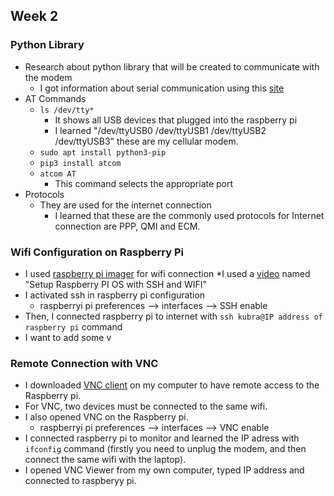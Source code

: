 ## Week 2

### Python Library
* Research about python library that will be created to communicate with the modem
	* I got information about serial communication using this [site](https://devtut.github.io/python/python-serial-communication-pyserial.html#initialize-serial-device) 
* AT Commands 
	* `ls /dev/tty*` 
		* It shows all USB devices that plugged into the raspberry pi
		* I learned "/dev/ttyUSB0  /dev/ttyUSB1 /dev/ttyUSB2 /dev/ttyUSB3" these are my cellular modem.
	* `sudo apt install python3-pip`
	* `pip3 install atcom`
	* `atcom AT` 
		* This command selects the appropriate port
* Protocols
	* They are used for the internet connection
		* I learned that these are the commonly used protocols for Internet connection are PPP, QMI and ECM.
	
### Wifi Configuration on Raspberry Pi
* I used [raspberry pi imager](https://www.raspberrypi.com/software/) for wifi connection 
*I used a [video](https://www.youtube.com/watch?v=nZyyfJYOhbM) named "Setup Raspberry PI OS with SSH and WIFI"
* I activated ssh in raspberry pi configuration 
	*  raspberryi pi preferences --> interfaces --> SSH enable 
* Then, I connected raspberry pi to internet with `ssh kubra@IP address of raspberry pi` command
* I want to add some v

### Remote Connection with VNC 
* I downloaded [VNC client](https://www.realvnc.com/en/connect/download/viewer/) on my computer to have remote access to the Raspberry pi.
* For VNC, two devices must be connected to the same wifi.
*  I also opened VNC on the Raspberry pi.
	* raspberryi pi preferences --> interfaces --> VNC enable 
* I connected raspberry pi to monitor and learned the IP  adress with `ifconfig` command (firstly you need to unplug the modem, and then connect the same wifi with the laptop).
* I opened VNC Viewer from my own computer, typed IP address and connected to raspberyy pi.

<!--stackedit_data:
eyJoaXN0b3J5IjpbLTQ5NTA0MDU1NSwtMTI3NzE4Njc0Ml19
-->